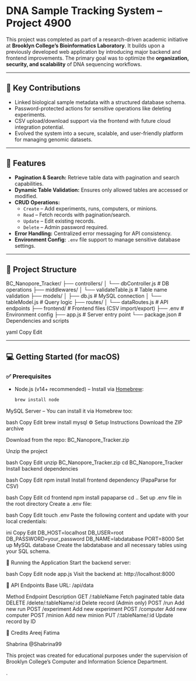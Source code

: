 # DNA Sample Tracking System – Project 4900

This project was completed as part of a research-driven academic initiative at **Brooklyn College’s Bioinformatics Laboratory**. It builds upon a previously developed web application by introducing major backend and frontend improvements. The primary goal was to optimize the **organization, security, and scalability** of DNA sequencing workflows.

---

## 🧬 Key Contributions

- Linked biological sample metadata with a structured database schema.
- Password-protected actions for sensitive operations like deleting experiments.
- CSV upload/download support via the frontend with future cloud integration potential.
- Evolved the system into a secure, scalable, and user-friendly platform for managing genomic datasets.

---

## 🚀 Features

- **Pagination & Search:** Retrieve table data with pagination and search capabilities.
- **Dynamic Table Validation:** Ensures only allowed tables are accessed or modified.
- **CRUD Operations:**
  - `Create` – Add experiments, runs, computers, or minions.
  - `Read` – Fetch records with pagination/search.
  - `Update` – Edit existing records.
  - `Delete` – Admin password required.
- **Error Handling:** Centralized error messaging for API consistency.
- **Environment Config:** `.env` file support to manage sensitive database settings.

---

## 📁 Project Structure

BC_Nanopore_Tracker/
├── controllers/
│ └── dbController.js # DB operations
├── middlewares/
│ └── validateTable.js # Table name validation
├── models/
│ ├── db.js # MySQL connection
│ └── tableModel.js # Query logic
├── routes/
│ └── dataRoutes.js # API endpoints
├── frontend/ # Frontend files (CSV import/export)
├── .env # Environment config
├── app.js # Server entry point
└── package.json # Dependencies and scripts

yaml
Copy
Edit

---

## 💻 Getting Started (for macOS)

### ✅ Prerequisites

- Node.js (v14+ recommended) – Install via [Homebrew](https://brew.sh/):  
  ```bash
  brew install node
MySQL Server – You can install it via Homebrew too:

bash
Copy
Edit
brew install mysql
⚙️ Setup Instructions
Download the ZIP archive

Download from the repo:
BC_Nanopore_Tracker.zip

Unzip the project

bash
Copy
Edit
unzip BC_Nanopore_Tracker.zip
cd BC_Nanopore_Tracker
Install backend dependencies

bash
Copy
Edit
npm install
Install frontend dependency (PapaParse for CSV)

bash
Copy
Edit
cd frontend
npm install papaparse
cd ..
Set up .env file in the root directory
Create a .env file:

bash
Copy
Edit
touch .env
Paste the following content and update with your local credentials:

ini
Copy
Edit
DB_HOST=localhost
DB_USER=root
DB_PASSWORD=your_password
DB_NAME=labdatabase
PORT=8000
Set up MySQL database
Create the labdatabase and all necessary tables using your SQL schema.

🧪 Running the Application
Start the backend server:

bash
Copy
Edit
node app.js
Visit the backend at:
http://localhost:8000

📡 API Endpoints
Base URL: /api/data

Method	Endpoint	Description
GET	/:tableName	Fetch paginated table data
DELETE	/delete/:tableName/:id	Delete record (Admin only)
POST	/run	Add new run
POST	/experiment	Add new experiment
POST	/computer	Add new computer
POST	/minion	Add new minion
PUT	/:tableName/:id	Update record by ID

👥 Credits
Areej Fatima

Shabrina @Shabrina99

This project was created for educational purposes under the supervision of Brooklyn College’s Computer and Information Science Department.

.
